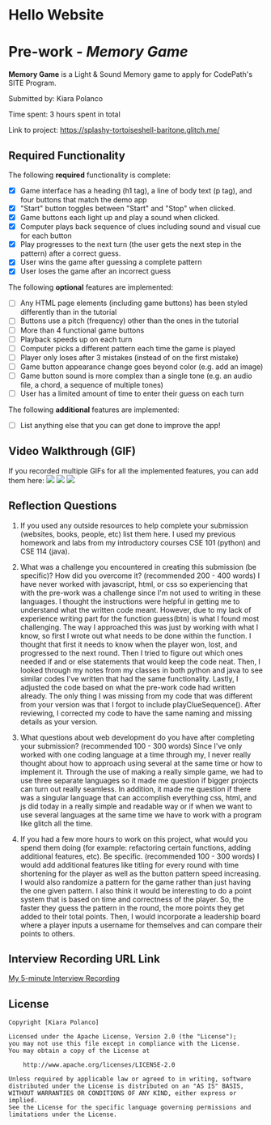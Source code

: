 # Hello Website

# Pre-work - *Memory Game*

**Memory Game** is a Light & Sound Memory game to apply for CodePath's SITE Program. 

Submitted by: Kiara Polanco

Time spent: 3 hours spent in total

Link to project:  https://splashy-tortoiseshell-baritone.glitch.me/

## Required Functionality

The following **required** functionality is complete:

* [x] Game interface has a heading (h1 tag), a line of body text (p tag), and four buttons that match the demo app
* [x] "Start" button toggles between "Start" and "Stop" when clicked. 
* [x] Game buttons each light up and play a sound when clicked. 
* [x] Computer plays back sequence of clues including sound and visual cue for each button
* [x] Play progresses to the next turn (the user gets the next step in the pattern) after a correct guess. 
* [x] User wins the game after guessing a complete pattern
* [x] User loses the game after an incorrect guess

The following **optional** features are implemented:

* [ ] Any HTML page elements (including game buttons) has been styled differently than in the tutorial
* [ ] Buttons use a pitch (frequency) other than the ones in the tutorial
* [ ] More than 4 functional game buttons
* [ ] Playback speeds up on each turn
* [ ] Computer picks a different pattern each time the game is played
* [ ] Player only loses after 3 mistakes (instead of on the first mistake)
* [ ] Game button appearance change goes beyond color (e.g. add an image)
* [ ] Game button sound is more complex than a single tone (e.g. an audio file, a chord, a sequence of multiple tones)
* [ ] User has a limited amount of time to enter their guess on each turn

The following **additional** features are implemented:

- [ ] List anything else that you can get done to improve the app!

## Video Walkthrough (GIF)

If you recorded multiple GIFs for all the implemented features, you can add them here:
![](https://i.imgur.com/bYJLijx.gif)
![](https://i.imgur.com/DQ5GvoS.gif)
![](https://i.imgur.com/8nsl0iF.gif)

## Reflection Questions
1. If you used any outside resources to help complete your submission (websites, books, people, etc) list them here. 
I used my previous homework and labs from my introductory courses CSE 101 (python) and CSE 114 (java).

2. What was a challenge you encountered in creating this submission (be specific)? How did you overcome it? (recommended 200 - 400 words) 
I have never worked with javascript, html, or css so experiencing that with the pre-work was a challenge since I'm not used to writing in these languages. I thought the instructions were helpful in getting me to understand what the written code meant. However, due to my lack of experience writing part for the function guess(btn) is what I found most challenging. The way I approached this was just by working with what I know, so first I wrote out what needs to be done within the function. I thought that first it needs to know when the player won, lost, and progressed to the next round. Then I tried to figure out which ones needed if and or else statements that would keep the code neat. Then, I looked through my notes from my classes in both python and java to see similar codes I've written that had the same functionality. Lastly, I adjusted the code based on what the pre-work code had written already. The only thing I was missing from my code that was different from your version was that I forgot to include playClueSequence(). After reviewing, I corrected my code to have the same naming and missing details as your version. 

3. What questions about web development do you have after completing your submission? (recommended 100 - 300 words) 
Since I've only worked with one coding language at a time through my, I never really thought about how to approach using several at the same time or how to implement it. Through the use of making a really simple game, we had to use three separate languages so it made me question if bigger projects can turn out really seamless. In addition, it made me question if there was a singular language that can accomplish everything css, html, and js did today in a really simple and readable way or if when we want to use several languages at the same time we have to work with a program like glitch all the time.


4. If you had a few more hours to work on this project, what would you spend them doing (for example: refactoring certain functions, adding additional features, etc). Be specific. (recommended 100 - 300 words) 
I would add additional features like titling for every round with time shortening for the player as well as the button pattern speed increasing. I would also randomize a pattern for the game rather than just having the one given pattern. I also think it would be interesting to do a point system that is based on time and correctness of the player. So, the faster they guess the pattern in the round, the more points they get added to their total points. Then, I would incorporate a leadership board where a player inputs a username for themselves and can compare their points to others. 

## Interview Recording URL Link

[My 5-minute Interview Recording](your-link-here)


## License

    Copyright [Kiara Polanco]

    Licensed under the Apache License, Version 2.0 (the "License");
    you may not use this file except in compliance with the License.
    You may obtain a copy of the License at

        http://www.apache.org/licenses/LICENSE-2.0

    Unless required by applicable law or agreed to in writing, software
    distributed under the License is distributed on an "AS IS" BASIS,
    WITHOUT WARRANTIES OR CONDITIONS OF ANY KIND, either express or implied.
    See the License for the specific language governing permissions and
    limitations under the License.